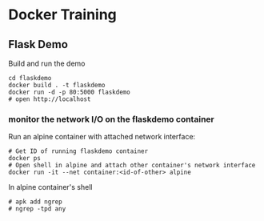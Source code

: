 # Docker Training

## Flask Demo

Build and run the demo

```
cd flaskdemo
docker build . -t flaskdemo
docker run -d -p 80:5000 flaskdemo
# open http://localhost
```

### monitor the network I/O on the flaskdemo container

Run an alpine container with attached network interface:

```
# Get ID of running flaskdemo container
docker ps
# Open shell in alpine and attach other container's network interface
docker run -it --net container:<id-of-other> alpine
```

In alpine container's shell

```
# apk add ngrep
# ngrep -tpd any
```
